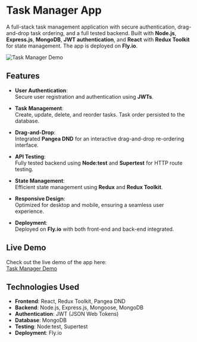 # Task Manager App

A full-stack task management application with secure authentication, drag-and-drop task ordering, and a full tested backend. Built with **Node.js**, **Express.js**, **MongoDB**, **JWT authentication**, and **React** with **Redux Toolkit** for state management. The app is deployed on **Fly.io**.

![Task Manager Demo](link-to-gif.gif)

## Features

- **User Authentication**:  
  Secure user registration and authentication using **JWTs**.
  
- **Task Management**:  
  Create, update, delete, and reorder tasks. Task order persisted to the database.
  
- **Drag-and-Drop**:  
  Integrated **Pangea DND** for an interactive drag-and-drop re-ordering interface.

- **API Testing**:  
  Fully tested backend using **Node:test** and **Supertest** for HTTP route testing.

- **State Management**:  
  Efficient state management using **Redux** and **Redux Toolkit**.

- **Responsive Design**:  
  Optimized for desktop and mobile, ensuring a seamless user experience.

- **Deployment**:  
  Deployed on **Fly.io** with both front-end and back-end integrated.

## Live Demo

Check out the live demo of the app here:  
[Task Manager Demo](https://your-demo-link.fly.dev)

## Technologies Used

- **Frontend**: React, Redux Toolkit, Pangea DND
- **Backend**: Node.js, Express.js, Mongoose, MongoDB
- **Authentication**: JWT (JSON Web Tokens)
- **Database**: MongoDB
- **Testing**: Node:test, Supertest
- **Deployment**: Fly.io



